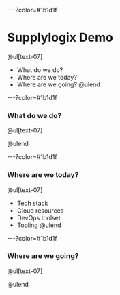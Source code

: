---?color=#1b1d1f

# Supplylogix Demo

@ul[text-07]
- What do we do?
- Where are we today?
- Where are we going?
@ulend

---?color=#1b1d1f

### What do we do?
@ul[text-07]

@ulend

---?color=#1b1d1f

### Where are we today?
@ul[text-07]
- Tech stack
- Cloud resources
- DevOps toolset
- Tooling
@ulend

---?color=#1b1d1f

### Where are we going?
@ul[text-07]

@ulend
